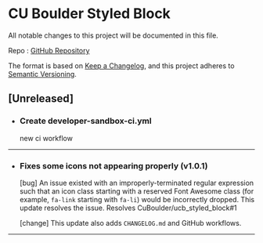 # CU Boulder Styled Block

All notable changes to this project will be documented in this file.

Repo : [GitHub Repository](https://github.com/CuBoulder/ucb_styled_block)

The format is based on [Keep a Changelog](https://keepachangelog.com/en/1.0.0/),
and this project adheres to [Semantic Versioning](https://semver.org/spec/v2.0.0.html).

## [Unreleased]

- ### Create developer-sandbox-ci.yml
  new ci workflow
---

- ### Fixes some icons not appearing properly (v1.0.1)
  [bug] An issue existed with an improperly-terminated regular expression such that an icon class starting with a reserved Font Awesome class (for example, `fa-link` starting with `fa-li`) would be incorrectly dropped. This update resolves the issue. Resolves CuBoulder/ucb_styled_block#1
  
  [change] This update also adds `CHANGELOG.md` and GitHub workflows.
---
